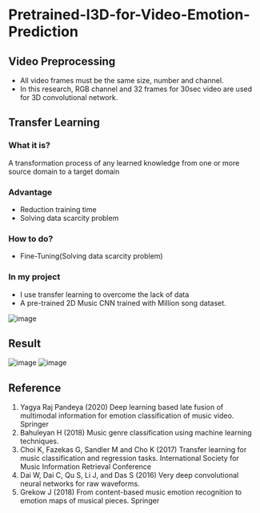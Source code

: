 # Pretrained-I3D-for-Video-Emotion-Prediction
## Video Preprocessing
  * All video frames must be the same size, number and channel.
  * In this research, RGB channel and 32 frames for 30sec video are used for 3D convolutional network.


## Transfer Learning
### What it is?
 A transformation process of any learned knowledge from one or more source domain to a target domain
### Advantage
 * Reduction training time
 * Solving data scarcity problem
### How to do?
 * Fine-Tuning(Solving data scarcity problem)
### In my project
 * I use transfer learning to overcome the lack of data
 * A pre-trained 2D Music CNN trained with Million song dataset.
 
![image](https://user-images.githubusercontent.com/67357059/123909358-dde3cf80-d9b3-11eb-97d9-a5d1d733d5e0.png)
## Result
![image](https://user-images.githubusercontent.com/67357059/123909424-ffdd5200-d9b3-11eb-92e4-8776a084fd20.png)
![image](https://user-images.githubusercontent.com/67357059/123909469-0d92d780-d9b4-11eb-929e-7edd5d5823a5.png)
## Reference
1. Yagya Raj Pandeya (2020) Deep learning based late fusion of multimodal information for emotion classification of music video. Springer 
2. Bahuleyan H (2018) Music genre classification using machine learning techniques.
3. Choi K, Fazekas G, Sandler M and Cho K (2017) Transfer learning for music classification and regression tasks. International Society for Music Information Retrieval Conference
4. Dai W, Dai C, Qu S, Li J, and Das S (2016) Very deep convolutional neural networks for raw waveforms.
5. Grekow J (2018) From content-based music emotion recognition to emotion maps of musical pieces. Springer
